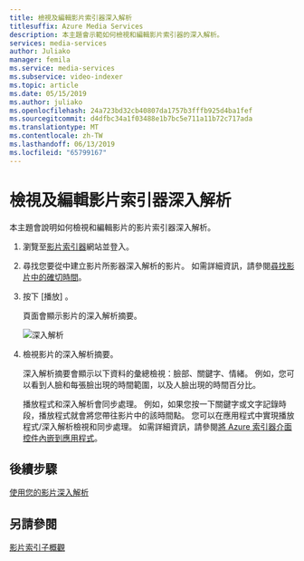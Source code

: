 ```yaml
---
title: 檢視及編輯影片索引器深入解析
titlesuffix: Azure Media Services
description: 本主題會示範如何檢視和編輯影片索引器的深入解析。
services: media-services
author: Juliako
manager: femila
ms.service: media-services
ms.subservice: video-indexer
ms.topic: article
ms.date: 05/15/2019
ms.author: juliako
ms.openlocfilehash: 24a723bd32cb40807da1757b3fffb925d4ba1fef
ms.sourcegitcommit: d4dfbc34a1f03488e1b7bc5e711a11b72c717ada
ms.translationtype: MT
ms.contentlocale: zh-TW
ms.lasthandoff: 06/13/2019
ms.locfileid: "65799167"
---
```

# <a name="view-and-edit-video-indexer-insights"></a>檢視及編輯影片索引器深入解析

本主題會說明如何檢視和編輯影片的影片索引器深入解析。

1. 瀏覽至[影片索引器](https://www.videoindexer.ai/)網站並登入。
2. 尋找您要從中建立影片所影器深入解析的影片。 如需詳細資訊，請參閱[尋找影片中的確切時間](video-indexer-search.md)。
3. 按下 [播放]  。

    頁面會顯示影片的深入解析摘要。 

    ![深入解析](./media/video-indexer-view-edit/video-indexer-summarized-insights.png)

4. 檢視影片的深入解析摘要。 

    深入解析摘要會顯示以下資料的彙總檢視：臉部、關鍵字、情緒。 例如，您可以看到人臉和每張臉出現的時間範圍，以及人臉出現的時間百分比。

    播放程式和深入解析會同步處理。 例如，如果您按一下關鍵字或文字記錄時段，播放程式就會將您帶往影片中的該時間點。 您可以在應用程式中實現播放程式/深入解析檢視和同步處理。 如需詳細資訊，請參閱[將 Azure 索引器介面控件內嵌到應用程式](video-indexer-embed-widgets.md)。 

## <a name="next-steps"></a>後續步驟

[使用您的影片深入解析](use-editor-create-project.md)

## <a name="see-also"></a>另請參閱

[影片索引子概觀](video-indexer-overview.md)

